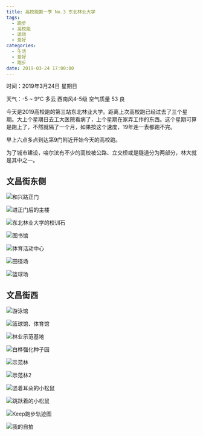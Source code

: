 ```yaml
---
title: 高校跑第一季 No.3 东北林业大学
tags:
  - 跑步
  - 高校跑
  - 运动
  - 爱好
categories:
  - 生活
  - 爱好
  - 跑步
date: 2019-03-24 17:00:00
---
```


时间：2019年3月24日 星期日

天气：-5 ~ 9℃ 多云 西南风4-5级 空气质量 53 良 

今天是2019高校跑的第三站东北林业大学。距离上次高校跑已经过去了三个星期。大上个星期日去工大医院看病了，上个星期在家弄工作的东西。这个星期可算是跑上了，不然就隔了一个月，如果按这个速度，19年连一表都跑不完。

早上六点多点到达第9门附近开始今天的高校跑。

为了城市建设，哈尔滨有不少的高校被公路、立交桥或是隧道分为两部分，林大就是其中之一。

## 文昌街东侧

![](http://static.lichenliang.top/image/blog/2019/running-in-the-university/0324/IMG_20190324_094414.jpg?imageView2/0/w/800/h/800/q/75|imageslim '和兴路正门')

![](http://static.lichenliang.top/image/blog/2019/running-in-the-university/0324/IMG_20190324_072621.jpg '进正门后的主楼')

![](http://static.lichenliang.top/image/blog/2019/running-in-the-university/0324/IMG_20190324_072453.jpg '东北林业大学的校训石')

![](http://static.lichenliang.top/image/blog/2019/running-in-the-university/0324/IMG_20190324_071954.jpg?imageView2/0/w/800/h/800/q/75|imageslim '图书馆')

![](http://static.lichenliang.top/image/blog/2019/running-in-the-university/0324/IMG_20190324_071944.jpg '体育活动中心')
  
![](http://static.lichenliang.top/image/blog/2019/running-in-the-university/0324/IMG_20190324_075355.jpg '田径场')

![](http://static.lichenliang.top/image/blog/2019/running-in-the-university/0324/IMG_20190324_075526.jpg '篮球场')

## 文昌街西

![](http://static.lichenliang.top/image/blog/2019/running-in-the-university/0324/IMG_20190324_064801.jpg '游泳馆')

![](http://static.lichenliang.top/image/blog/2019/running-in-the-university/0324/IMG_20190324_064959.jpg '篮球馆、体育馆')

![](http://static.lichenliang.top/image/blog/2019/running-in-the-university/0324/IMG_20190324_065425.jpg?imageView2/0/w/800/h/800/q/75|imageslim '林业示范基地')
   
![](http://static.lichenliang.top/image/blog/2019/running-in-the-university/0324/IMG_20190324_065113.jpg '白桦强化种子园')
   
![](http://static.lichenliang.top/image/blog/2019/running-in-the-university/0324/IMG_20190324_070615.jpg '示范林')

![](http://static.lichenliang.top/image/blog/2019/running-in-the-university/0324/IMG_20190324_070808.jpg?imageView2/0/w/800/h/800/q/75|imageslim '示范林2')

![](http://static.lichenliang.top/image/blog/2019/running-in-the-university/0324/IMG_20190324_070910.jpg?imageView2/0/w/800/h/800/q/75|imageslim '竖着耳朵的小松鼠')

![](http://static.lichenliang.top/image/blog/2019/running-in-the-university/0324/IMG_20190324_094743.jpg '跳跃着的小松鼠')
  
![](http://static.lichenliang.top/image/blog/2019/running-in-the-university/0324/20190324174005.jpg?imageView2/0/w/800/h/800/q/75|imageslim 'Keep跑步轨迹图')

![](http://static.lichenliang.top/image/blog/2019/running-in-the-university/0324/IMG_20190324_082240.jpg?imageView2/0/w/800/h/800/q/75|imageslim '我的自拍')